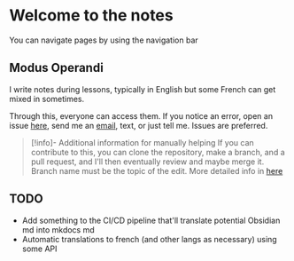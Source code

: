 # Welcome to the notes

You can navigate pages by using the navigation bar

## Modus Operandi

I write notes during lessons, typically in English but some French can get mixed in sometimes.

Through this, everyone can access them. If you notice an error, open an issue [here](https://github.com/Artscout0/Notes/issues), send me an [email](mailto:tribistomass@gmail.com), text, or just tell me. Issues are preferred.

> [!info]- Additional information for manually helping
> If you can contribute to this, you can clone the repository, make a branch, and a pull request, and I'll then eventually review and maybe merge it. Branch name must be the topic of the edit.
> More detailed info in [here](./Help.html)

## TODO

- Add something to the CI/CD pipeline that'll translate potential Obsidian md into mkdocs md
- Automatic translations to french (and other langs as necessary) using some API